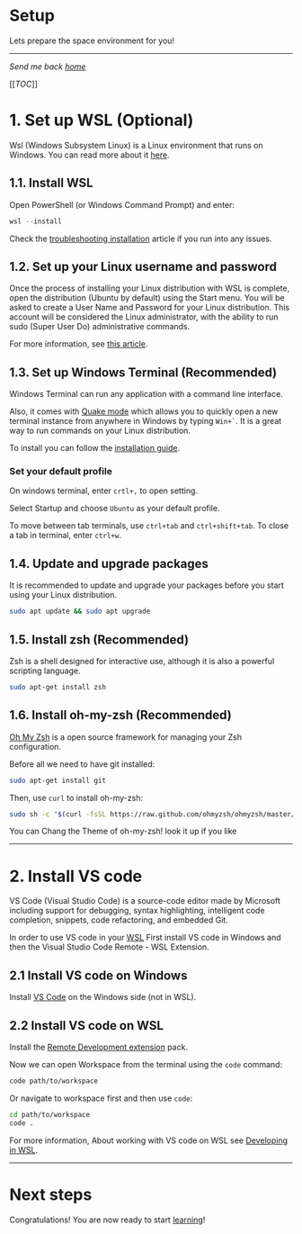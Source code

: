 # Setup

Lets prepare the space environment for you!

---
*Send me back [home](home)*

[[*TOC*]]

# 1. Set up WSL (Optional)

Wsl (Windows Subsystem Linux) is a Linux environment that runs on Windows.
You can read more about it [here](https://docs.microsoft.com/en-us/windows/wsl/about).

## 1.1. Install WSL

Open PowerShell (or Windows Command Prompt) and enter:

```PowerShell
wsl --install
```

Check the [troubleshooting installation](https://docs.microsoft.com/en-us/windows/wsl/troubleshooting) article if you run into any issues.

## 1.2. Set up your Linux username and password

Once the process of installing your Linux distribution with WSL is complete, open the distribution (Ubuntu by default) using the Start menu. You will be asked to create a User Name and Password for your Linux distribution.
This account will be considered the Linux administrator, with the ability to run sudo (Super User Do) administrative commands.

For more information, see [this article](https://docs.microsoft.com/en-us/windows/wsl/setup/environment#set-up-your-linux-username-and-password).

## 1.3. Set up Windows Terminal (Recommended)

Windows Terminal can run any application with a command line interface.

Also, it comes with [Quake mode](https://devblogs.microsoft.com/commandline/windows-terminal-preview-1-9-release/#quake-mode) which allows you to quickly open a new terminal instance from anywhere in Windows by typing `` Win+` ``.
It is a great way to run commands on your Linux distribution.

To install you can follow the [installation guide](https://docs.microsoft.com/en-us/windows/terminal/install#invoke-the-command-palette).

### Set your default profile

On windows terminal, enter `crtl+,` to open setting.

Select Startup and choose `Ubuntu` as your default profile.

To move between tab terminals, use `ctrl+tab` and `ctrl+shift+tab`.
To close a tab in terminal, enter `ctrl+w`.

## 1.4. Update and upgrade packages

It is recommended to update and upgrade your packages before you start using your Linux distribution.

```bash
sudo apt update && sudo apt upgrade
```

## 1.5. Install zsh (Recommended)

Zsh is a shell designed for interactive use, although it is also a powerful scripting language.

```bash
sudo apt-get install zsh
```

## 1.6. Install oh-my-zsh (Recommended)

[Oh My Zsh](https://ohmyz.sh/) is a open source framework for managing your Zsh configuration.

Before all we need to have git installed:

```bash
sudo apt-get install git
```

Then, use `curl` to install oh-my-zsh:

```bash
sudo sh -c "$(curl -fsSL https://raw.github.com/ohmyzsh/ohmyzsh/master/tools/install.sh)"
```

You can Chang the Theme of oh-my-zsh! look it up if you like

---

# 2. Install VS code

VS Code (Visual Studio Code) is a source-code editor made by Microsoft including support for debugging, syntax highlighting, intelligent code completion, snippets, code refactoring, and embedded Git.

In order to use VS code in your [WSL](#1-set-up-wsl-optional) First install VS code in Windows and then the Visual Studio Code Remote - WSL Extension.

## 2.1 Install VS code on Windows

Install [VS Code](https://code.visualstudio.com/) on the Windows side (not in WSL).

## 2.2 Install VS code on WSL

Install the [Remote Development extension](https://marketplace.visualstudio.com/items?itemName=ms-vscode-remote.vscode-remote-extensionpack) pack.

Now we can open Workspace from the terminal using the `code` command:

```bash
code path/to/workspace
```

Or navigate to workspace first and then use `code`:

```bash
cd path/to/workspace
code .
```

For more information, About working with VS code on WSL see [Developing in WSL](https://code.visualstudio.com/docs/remote/wsl).

---

# Next steps

Congratulations! You are now ready to start [learning](Workflow/Workflow.md)!
